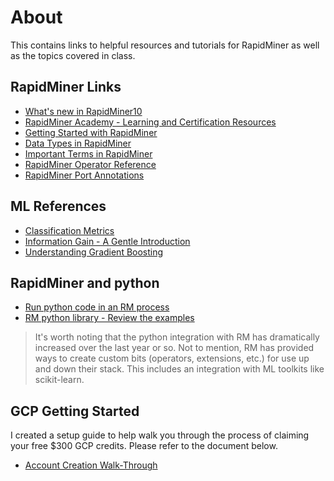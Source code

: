 # About

This contains links to helpful resources and tutorials for RapidMiner as well as the topics covered in class.

## RapidMiner Links

- [What's new in RapidMiner10](https://docs.rapidminer.com/latest/studio/releases/)
- [RapidMiner Academy - Learning and Certification Resources](https://academy.rapidminer.com/)
- [Getting Started with RapidMiner](https://docs.rapidminer.com/latest/studio/getting-started/)
- [Data Types in RapidMiner](https://docs.rapidminer.com/latest/studio/getting-started/important-terms.html#data-types)
- [Important Terms in RapidMiner](https://docs.rapidminer.com/latest/studio/getting-started/important-terms.html)
- [RapidMiner Operator Reference](https://docs.rapidminer.com/latest/studio/operators/rapidminer-studio-operator-reference.pdf)
- [RapidMiner Port Annotations](https://docs.rapidminer.com/latest/studio/getting-started/important-terms.html#port-info)
  

## ML References

- [Classification Metrics](https://en.wikipedia.org/wiki/Precision_and_recall) 
- [Information Gain - A Gentle Introduction](https://victorzhou.com/blog/information-gain/)
- [Understanding Gradient Boosting](https://towardsdatascience.com/understanding-gradient-boosting-machines-9be756fe76ab)

## RapidMiner and python 

- [Run python code in an RM process](https://docs.rapidminer.com/9.10/studio/connect/python/index.html)
- [RM python library - Review the examples](https://github.com/rapidminer/python-rapidminer)

> It's worth noting that the python integration with RM has dramatically increased over the last year or so.  Not to mention, RM has provided ways to create custom bits (operators, extensions, etc.) for use up and down their stack.  This includes an integration with ML toolkits like scikit-learn.

## GCP Getting Started

I created a setup guide to help walk you through the process of claiming your free $300 GCP credits.  Please refer to the document below.

- [Account Creation Walk-Through](https://docs.google.com/document/d/1A5GkLe9sH1faF3mSouJDLBRu7VH5Bs_Lzq6grn8BuFs/edit?usp=sharing)


